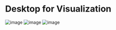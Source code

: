 # Desktop for Visualization
![image](https://github.com/user-attachments/assets/b74579ea-369c-412c-a855-3dd3cc552c6c)
![image](https://github.com/user-attachments/assets/5159f32d-ea64-455e-8368-c2e495ca58ee)
![image](https://github.com/user-attachments/assets/c0b0b671-0aa6-430f-9724-f06a750937d7)

